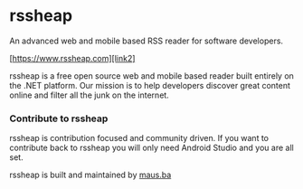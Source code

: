 # rssheap
An advanced web and mobile based RSS reader for software developers.

[https://www.rssheap.com][link2]

rssheap is a free open source web and mobile based reader built entirely on the .NET platform. Our mission is to help developers discover great content online and filter all the junk on the internet.

### Contribute to rssheap
rssheap is contribution focused and community driven. If you want to contribute back to rssheap you will only need Android Studio and you are all set. 

rssheap is built and maintained by [maus.ba][link1]



   [link1]: <https://www.maus.ba>
   [link2]: <https://www.rssheap.com>